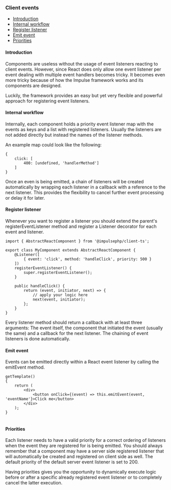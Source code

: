 <h3 class="doc-title">Client events</h3>

- [Introduction](#introduction)
- [Internal workflow](#internal-workflow)
- [Register listener](#register-listener)
- [Emit event](#emit-event)
- [Priorities](#priorities)

<h4><a id="introduction">Introduction</a></h4>

Components are useless without the usage of event listeners reacting to client events.
However, since React does only allow one event listener per event dealing with multiple
event handlers becomes tricky. It becomes even more tricky because of how the Impulse
framework works and its components are designed. 

Luckily, the framework provides an easy but yet very flexible and powerful approach for
registering event listeners.

<h4><a id="internal-workflow">Internal workflow</a></h4>

Internally, each component holds a priority event listener map with the events as keys
and a list with registered listeners. Usually the listeners are not added directly but
instead the names of the listener methods. 

An example map could look like the following:

<pre class="imp-code code-white language-js code-xl">
<code class="language-js">{
    click: [
        400: [undefined, 'handlerMethod']
    ]
}</code>
</pre>

Once an even is being emitted, a chain of listeners will be created automatically by
wrapping each listener in a callback with a reference to the next listener. This provides
the flexibility to cancel further event processing or delay it for later.

<h4><a id="register-listener">Register listener</a></h4>

Whenever you want to register a listener you should extend the parent's <span class="code-hint">
registerEventListener</span> method and register a <span class="code-hint">Listener</span> decorator
for each event and listener.

<pre class="imp-code code-white language-js code-xl">
<code class="language-js">import { AbstractReactComponent } from '@impulsephp/client-ts';

export class MyComponent extends AbstractReactComponent {
    @Listener([
        { event: 'click', method: 'handleClick', priority: 500 }
    ])
    registerEventListener() {
        super.registerEventListener();
    }

    public handleClick() {
        return (event, initiator, next) => {
            // apply your logic here
            next(event, initiator);
        };
    }
}</code>
</pre>

Every listener method should return a callback with at least three arguments: The event
itself, the component that initiated the event (usually the same) and a callback for the
next listener. The chaining of event listeners is done automatically. 

<h4><a id="emit-event">Emit event</a></h4>

Events can be emitted directly within a React event listener by calling the <span class="code-hint">emitEvent</span>
method.

<pre class="imp-code code-white language-js code-xl">
<code class="language-js">getTemplate()
{
    return (
        &lt;div&gt;
            &lt;button onClick={(event) => this.emitEvent(event, 'eventName'}&gt;Click me&lt;/button&gt;
        &lt;/div&gt;
    );
}
</code>
</pre>

<h4><a id="priorities">Priorities</a></h4>

Each listener needs to have a valid priority for a correct ordering of listeners when
the event they are registered for is being emitted. You should always remember that
a component may have a server side registered listener that will automatically be created
and registered on client side as well. The default priority of the default server event
listener is set to 200. 

Having priorities gives you the opportunity to dynamically execute logic before or after
a specific already registered event listener or to completely cancel the latter execution.